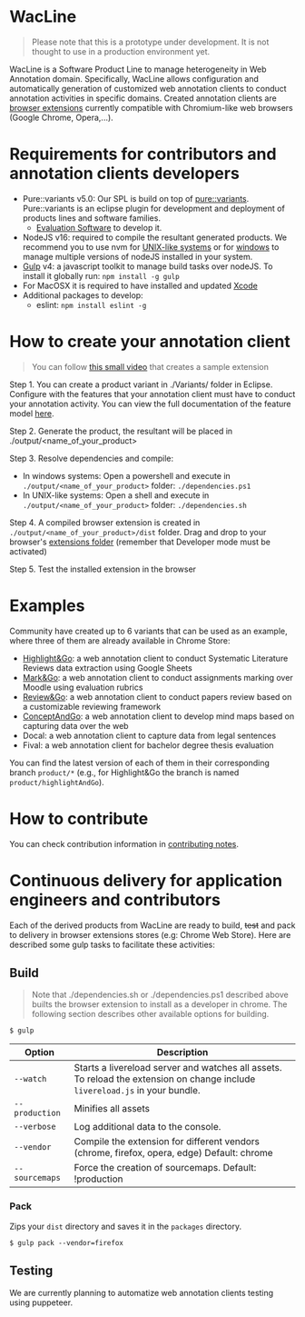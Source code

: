 ﻿# WacLine
> Please note that this is a prototype under development. It is not thought to use in a production environment yet.

WacLine is a Software Product Line to manage heterogeneity in Web Annotation domain. Specifically, WacLine allows configuration and automatically generation of customized web annotation clients to conduct annotation activities in specific domains.
Created annotation clients are [browser extensions](https://developer.mozilla.org/en-US/docs/Mozilla/Add-ons/WebExtensions) currently compatible with Chromium-like web browsers (Google Chrome, Opera,...).

# Requirements for contributors and annotation clients developers
* Pure::variants v5.0: Our SPL is build on top of [pure::variants](https://www.pure-systems.com/). Pure::variants is an eclipse plugin for development and deployment of products lines and software families.
  * [Evaluation Software](https://www.pure-systems.com/support/purevariants-download) to develop it. 
* NodeJS v16: required to compile the resultant generated products. We recommend you to use nvm for [UNIX-like systems](https://github.com/nvm-sh/nvm) or for [windows](https://github.com/coreybutler/nvm-windows) to manage multiple versions of nodeJS installed in your system.
* [Gulp](https://gulpjs.com/) v4: a javascript toolkit to manage build tasks over nodeJS. To install it globally run:
`npm install -g gulp`
* For MacOSX it is required to have installed and updated [Xcode](https://developer.apple.com/xcode/)
* Additional packages to develop:
  * eslint: `npm install eslint -g`

# How to create your annotation client
> You can follow [this small video](https://go.haritzmedina.com/waclineVideo) that creates a sample extension 

Step 1. You can create a product variant in ./Variants/ folder in Eclipse. Configure with the features that your annotation client must have to conduct your annotation activity. You can view the full documentation of the feature model [here](https://onekin.github.io/WacLine/featureModel/).

Step 2. Generate the product, the resultant will be placed in ./output/<name_of_your_product>

Step 3. Resolve dependencies and compile:
* In windows systems: Open a powershell and execute in `./output/<name_of_your_product>` folder:
`./dependencies.ps1`
* In UNIX-like systems: Open a shell and execute in `./output/<name_of_your_product>` folder:
`./dependencies.sh`

Step 4. A compiled browser extension is created in `./output/<name_of_your_product>/dist` folder. Drag and drop to your browser's [extensions folder](chrome://extensions/) (remember that Developer mode must be activated)

Step 5. Test the installed extension in the browser

# Examples
Community have created up to 6 variants that can be used as an example, where three of them are already available in Chrome Store:
* [Highlight&Go](https://chrome.google.com/webstore/detail/highlightgo/bihmalipgnlomidlpekdnoohiejppfmo): a web annotation client to conduct Systematic Literature Reviews data extraction using Google Sheets
* [Mark&Go](https://chrome.google.com/webstore/detail/markgo/kjedcndgienemldgjpjjnhjdhfoaocfa): a web annotation client to conduct assignments marking over Moodle using evaluation rubrics
* [Review&Go](https://chrome.google.com/webstore/detail/reviewgo/hgiannlbfceoomjmcgedbmkfeblbcogi?hl=en): a web annotation client to conduct papers review based on a customizable reviewing framework
* [ConceptAndGo](https://chrome.google.com/webstore/detail/conceptgo/oacbaceaekfkgeegdfknnhnjdghaokpa?hl=es): a web annotation client to develop mind maps based on capturing data over the web
* Docal: a web annotation client to capture data from legal sentences
* Fival: a web annotation client for bachelor degree thesis evaluation

You can find the latest version of each of them in their corresponding branch `product/*` (e.g., for Highlight&Go the branch is named `product/highlightAndGo`).

# How to contribute
You can check contribution information in [contributing notes](CONTRIBUTING.md).

# Continuous delivery for application engineers and contributors
Each of the derived products from WacLine are ready to build, ~~test~~ and pack to delivery in browser extensions stores (e.g: Chrome Web Store).
Here are described some gulp tasks to facilitate these activities:

## Build
> Note that ./dependencies.sh or ./dependencies.ps1 described above builts the browser extension to install as a developer in chrome. The following section describes other available options for building.

    $ gulp

| Option         | Description                                                                                                                                           |
|----------------|-------------------------------------------------------------------------------------------------------------------------------------------------------|
| `--watch`      | Starts a livereload server and watches all assets. <br>To reload the extension on change include `livereload.js` in your bundle.                      |
| `--production` | Minifies all assets                                                                                                                                   |
| `--verbose`    | Log additional data to the console.                                                                                                                   |
| `--vendor`     | Compile the extension for different vendors (chrome, firefox, opera, edge)  Default: chrome                                                                 |
| `--sourcemaps` | Force the creation of sourcemaps. Default: !production                                                                                                |

### Pack

Zips your `dist` directory and saves it in the `packages` directory.

    $ gulp pack --vendor=firefox
 
## Testing

We are currently planning to automatize web annotation clients testing using puppeteer.
